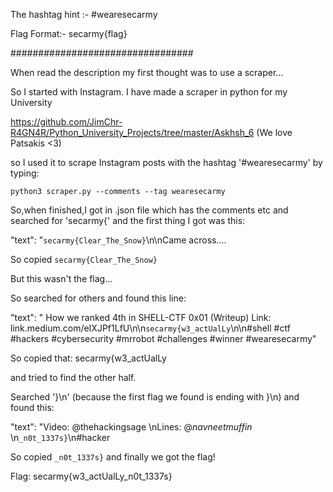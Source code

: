 The hashtag hint :- #wearesecarmy

Flag Format:- secarmy{flag}

#################################

When read the description my first thought was to use a scraper...

So I started with Instagram. I have made a scraper in python for my University 

https://github.com/JimChr-R4GN4R/Python_University_Projects/tree/master/Askhsh_6 (We love Patsakis <3)

so I used it to scrape Instagram posts with the hashtag '#wearesecarmy' by typing:

<code>python3 scraper.py --comments --tag wearesecarmy</code>


So,when finished,I got in .json file which has the comments etc and searched for 'secarmy{' and the first thing I got was this:

"text": "<code>secarmy{Clear_The_Snow}</code>\\n\\nCame across....

So copied <code>secarmy{Clear_The_Snow}</code>

But this wasn't the flag...

So searched for others and found this line:

"text": "‪ ‪How we ranked 4th in SHELL-CTF 0x01 (Writeup)‬ Link: link.medium.com/eIXJPf1LfU‬\\n\\n<code>secarmy{w3_actUalLy</code>\\n\\n#shell #ctf #hackers #cybersecurity #mrrobot #challenges #winner #wearesecarmy"

So copied that: secarmy{w3_actUalLy

and tried to find the other half.

Searched '}\\n' (because the first flag we found is ending with }\\n) and found this:

"text": "Video: @thehackingsage \\nLines: @_navneetmuffin_ \\n<code>_n0t_1337s}</code>\\n#hacker

So copied <code>_n0t_1337s}</code> and finally we got the flag!

Flag: secarmy{w3_actUalLy_n0t_1337s}
